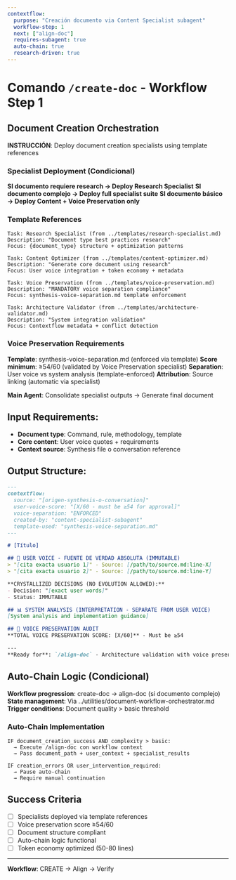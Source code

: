 ```yaml
---
contextflow:
  purpose: "Creación documento via Content Specialist subagent"
  workflow-step: 1
  next: ["align-doc"]
  requires-subagent: true
  auto-chain: true
  research-driven: true
---
```


# Comando `/create-doc` - Workflow Step 1

## Document Creation Orchestration

**INSTRUCCIÓN**: Deploy document creation specialists using template references

### Specialist Deployment (Condicional)
**SI documento requiere research → Deploy Research Specialist**
**SI documento complejo → Deploy full specialist suite**
**SI documento básico → Deploy Content + Voice Preservation only**

### Template References
```
Task: Research Specialist (from ../templates/research-specialist.md)
Description: "Document type best practices research"
Focus: {document_type} structure + optimization patterns

Task: Content Optimizer (from ../templates/content-optimizer.md)  
Description: "Generate core document using research"
Focus: User voice integration + token economy + metadata

Task: Voice Preservation (from ../templates/voice-preservation.md)
Description: "MANDATORY voice separation compliance"
Focus: synthesis-voice-separation.md template enforcement

Task: Architecture Validator (from ../templates/architecture-validator.md)
Description: "System integration validation"
Focus: Contextflow metadata + conflict detection
```

### Voice Preservation Requirements
**Template**: synthesis-voice-separation.md (enforced via template)
**Score minimum**: ≥54/60 (validated by Voice Preservation specialist)
**Separation**: User voice vs system analysis (template-enforced)
**Attribution**: Source linking (automatic via specialist)

**Main Agent**: Consolidate specialist outputs → Generate final document

## Input Requirements:
- **Document type**: Command, rule, methodology, template
- **Core content**: User voice quotes + requirements
- **Context source**: Synthesis file o conversation reference

## Output Structure:
```markdown
---
contextflow:
  source: "[origen-synthesis-o-conversation]"
  user-voice-score: "[X/60 - must be ≥54 for approval]"
  voice-separation: "ENFORCED"
  created-by: "content-specialist-subagent"
  template-used: "synthesis-voice-separation.md"
---

# [Título]

## 👤 USER VOICE - FUENTE DE VERDAD ABSOLUTA (IMMUTABLE)
> "[cita exacta usuario 1]" - Source: [/path/to/source.md:line-X]
> "[cita exacta usuario 2]" - Source: [/path/to/source.md:line-Y]

**CRYSTALLIZED DECISIONS (NO EVOLUTION ALLOWED):**
- Decision: "[exact user words]"
- Status: IMMUTABLE

## 📊 SYSTEM ANALYSIS (INTERPRETATION - SEPARATE FROM USER VOICE)
[System analysis and implementation guidance]

## 🔗 VOICE PRESERVATION AUDIT
**TOTAL VOICE PRESERVATION SCORE: [X/60]** - Must be ≥54

---
**Ready for**: `/align-doc` - Architecture validation with voice preservation verified
```

## Auto-Chain Logic (Condicional)

**Workflow progression**: create-doc → align-doc (si documento complejo)
**State management**: Via ../utilities/document-workflow-orchestrator.md
**Trigger conditions**: Document quality > basic threshold

### Auto-Chain Implementation
```
IF document_creation_success AND complexity > basic:
  → Execute /align-doc con workflow context
  → Pass document_path + user_context + specialist_results
  
IF creation_errors OR user_intervention_required:
  → Pause auto-chain
  → Require manual continuation
```

## Success Criteria
- [ ] Specialists deployed via template references
- [ ] Voice preservation score ≥54/60
- [ ] Document structure compliant
- [ ] Auto-chain logic functional
- [ ] Token economy optimized (50-80 lines)

---
**Workflow**: CREATE → Align → Verify